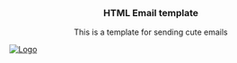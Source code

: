 <!-- PROJECT LOGO -->
<br />
<p align="center">
   <h3 align="center">HTML Email template</h3>

  <p align="center">
    This is a template for sending cute emails
    <br />
  </p>
  
  
  <a href="https://github.com/napalm911/html_email_template">
    <img src="https://cms-assets.tutsplus.com/uploads/users/30/posts/9386/final_image/preview.jpg" alt="Logo">
  </a>


</p>


